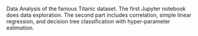 Data Analysis of the famous Titanic dataset. The first Jupyter notebook does data exploration. The second part includes correlation, simple linear regression, and decision tree classification with hyper-parameter estimation.
